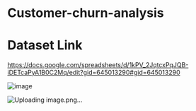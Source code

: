 # Customer-churn-analysis

# Dataset Link<br>
https://docs.google.com/spreadsheets/d/1kPV_2JqtcxPqJQB-iDETcaPyA1B0C2Mq/edit?gid=645013290#gid=645013290<br>

![image](https://github.com/user-attachments/assets/a96392b2-d6c9-4e9a-9395-7783c9e853f9)<br>

![Uploading image.png…]()

